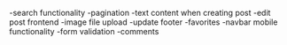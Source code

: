 -search functionality
-pagination
-text content when creating post
-edit post frontend
-image file upload
-update footer
-favorites
-navbar mobile functionality
-form validation
-comments
